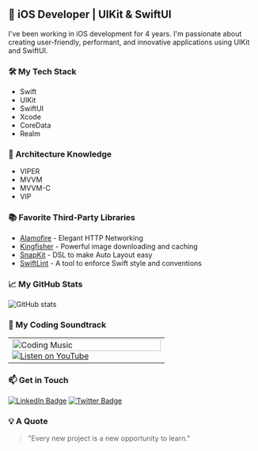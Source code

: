 ## 📱 iOS Developer | UIKit & SwiftUI

I've been working in iOS development for 4 years. I'm passionate about creating user-friendly, performant, and innovative applications using UIKit and SwiftUI.

### 🛠 My Tech Stack
- Swift
- UIKit
- SwiftUI
- Xcode
- CoreData
- Realm
### 🔨 Architecture Knowledge
- VIPER
- MVVM
- MVVM-C
- VIP
### 📚 Favorite Third-Party Libraries
* [Alamofire](https://github.com/Alamofire/Alamofire) - Elegant HTTP Networking
* [Kingfisher](https://github.com/onevcat/Kingfisher) - Powerful image downloading and caching
* [SnapKit](https://github.com/SnapKit/SnapKit) - DSL to make Auto Layout easy
* [SwiftLint](https://github.com/realm/SwiftLint) - A tool to enforce Swift style and conventions
### 📈 My GitHub Stats
![GitHub stats](https://github-readme-stats.vercel.app/api?username=gorkemgur&show_icons=true&theme=radical)
### 🎵 My Coding Soundtrack

<table>
  <tr>
    <td width="300px">
      <img src="https://img.youtube.com/vi/or4aXlkf_ok/0.jpg" alt="Coding Music" width="100%">
      <a href="https://www.youtube.com/watch?v=or4aXlkf_ok">
        <img src="https://img.shields.io/badge/Listen%20on-YouTube-red?style=for-the-badge&logo=youtube" alt="Listen on YouTube">
      </a>
    </td>
  </tr>
</table>

### 📫 Get in Touch
[![LinkedIn Badge](https://img.shields.io/badge/LinkedIn-blue?style=for-the-badge&logo=linkedin&logoColor=white)](https://www.linkedin.com/in/gorkemgur/)
[![Twitter Badge](https://img.shields.io/badge/Twitter-blue?style=for-the-badge&logo=twitter&logoColor=white)](https://twitter.com/buckybuckk)
### 💡 A Quote
> "Every new project is a new opportunity to learn."
